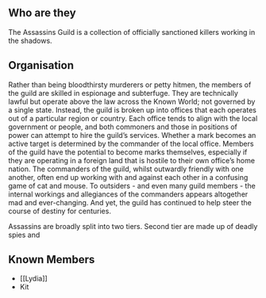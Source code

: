 ## Who are they
The Assassins Guild is a collection of officially sanctioned killers working in the shadows.  
## Organisation
Rather than being bloodthirsty murderers or petty hitmen, the members of the guild are skilled in espionage and subterfuge. They are technically lawful but operate above the law across the Known World; not governed by a single state. Instead, the guild is broken up into offices that each operates out of a particular region or country. Each office tends to align with the local government or people, and both commoners and those in positions of power can attempt to hire the guild’s services. Whether a mark becomes an active target is determined by the commander of the local office. Members of the guild have the potential to become marks themselves, especially if they are operating in a foreign land that is hostile to their own office’s home nation. The commanders of the guild, whilst outwardly friendly with one another, often end up working with and against each other in a confusing game of cat and mouse. To outsiders - and even many guild members - the internal workings and allegiances of the commanders appears altogether mad and ever-changing. And yet, the guild has continued to help steer the course of destiny for centuries.  

Assassins are broadly split into two tiers. Second tier are made up of deadly spies and 
## Known Members
- [[Lydia]]
- Kit